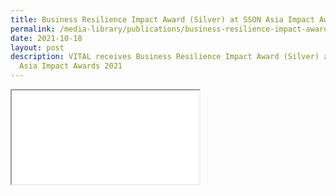 ```yaml
---
title: Business Resilience Impact Award (Silver) at SSON Asia Impact Awards 2021
permalink: /media-library/publications/business-resilience-impact-award-sson-asia-2021
date: 2021-10-18
layout: post
description: VITAL receives Business Resilience Impact Award (Silver) at SSON
  Asia Impact Awards 2021
---
```

<iframe id="pdf_file" title="VITAL receives Business Resilience Impact Award (Silver) at SSON Asia Impact Awards 2021" src="/files/SSON%20Award%20-%20for%20website.pdf" allow="encrypted-media" allowfullscreen="" contenteditable="false"></iframe>
